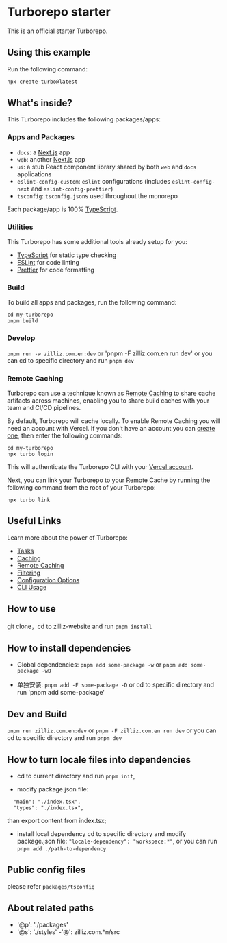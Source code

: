 # Turborepo starter

This is an official starter Turborepo.

## Using this example

Run the following command:

```sh
npx create-turbo@latest
```

## What's inside?

This Turborepo includes the following packages/apps:

### Apps and Packages

- `docs`: a [Next.js](https://nextjs.org/) app
- `web`: another [Next.js](https://nextjs.org/) app
- `ui`: a stub React component library shared by both `web` and `docs` applications
- `eslint-config-custom`: `eslint` configurations (includes `eslint-config-next` and `eslint-config-prettier`)
- `tsconfig`: `tsconfig.json`s used throughout the monorepo

Each package/app is 100% [TypeScript](https://www.typescriptlang.org/).

### Utilities

This Turborepo has some additional tools already setup for you:

- [TypeScript](https://www.typescriptlang.org/) for static type checking
- [ESLint](https://eslint.org/) for code linting
- [Prettier](https://prettier.io) for code formatting

### Build

To build all apps and packages, run the following command:

```
cd my-turborepo
pnpm build
```

### Develop

`pnpm run -w zilliz.com.en:dev` or 'pnpm -F zilliz.com.en run dev'
or you can cd to specific directory and run `pnpm dev`

### Remote Caching

Turborepo can use a technique known as [Remote Caching](https://turbo.build/repo/docs/core-concepts/remote-caching) to share cache artifacts across machines, enabling you to share build caches with your team and CI/CD pipelines.

By default, Turborepo will cache locally. To enable Remote Caching you will need an account with Vercel. If you don't have an account you can [create one](https://vercel.com/signup), then enter the following commands:

```
cd my-turborepo
npx turbo login
```

This will authenticate the Turborepo CLI with your [Vercel account](https://vercel.com/docs/concepts/personal-accounts/overview).

Next, you can link your Turborepo to your Remote Cache by running the following command from the root of your Turborepo:

```
npx turbo link
```

## Useful Links

Learn more about the power of Turborepo:

- [Tasks](https://turbo.build/repo/docs/core-concepts/monorepos/running-tasks)
- [Caching](https://turbo.build/repo/docs/core-concepts/caching)
- [Remote Caching](https://turbo.build/repo/docs/core-concepts/remote-caching)
- [Filtering](https://turbo.build/repo/docs/core-concepts/monorepos/filtering)
- [Configuration Options](https://turbo.build/repo/docs/reference/configuration)
- [CLI Usage](https://turbo.build/repo/docs/reference/command-line-reference)

## How to use

git clone，cd to zilliz-website and run `pnpm install`

## How to install dependencies

- Global dependencies:
  `pnpm add some-package -w` or `pnpm add some-package -wD`

- 单独安装:
  `pnpm add -F some-package -D` or cd to specific directory and run 'pnpm add some-package'

## Dev and Build

`pnpm run zilliz.com.en:dev` or `pnpm -F zilliz.com.en run dev`
or you can cd to specific directory and run `pnpm dev`

## How to turn locale files into dependencies

- cd to current directory and run `pnpm init`,

- modify package.json file:

```
  "main": "./index.tsx",
  "types": "./index.tsx",
```

than export content from index.tsx;

- install local dependency
  cd to specific directory and modify package.json file:
  `"locale-dependency": "workspace:*"`, or you can run `pnpm add ./path-to-dependency`

## Public config files

please refer `packages/tsconfig`

## About related paths

- '@p': './packages'
- '@s': './styles'
  -'@': zilliz.com.\*n/src
